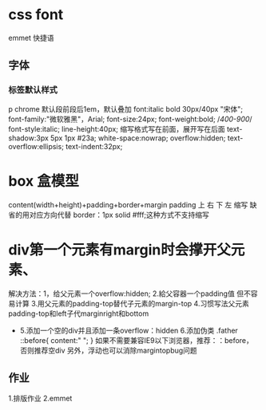 # css font
emmet 快捷语
## 字体
### 标签默认样式
p chrome 默认段前段后1em，默认叠加
    font:italic bold 30px/40px "宋体";
    font-family:"微软雅黑"，Arial;
    font-size:24px;
    font-weight:bold;
    /*400-900*/
    font-style:italic;
    line-height:40px;
 缩写格式写在前面，展开写在后面
text-shadow:3px 5px 1px #23a;
white-space:nowrap;
overflow:hidden;
text-overflow:ellipsis;
text-indent:32px;
# box 盒模型
content(width+height)+padding+border+margin
padding 上 右 下 左
缩写 缺省的用对应方向代替
border：1px solid #fff;这种方式不支持缩写
# div第一个元素有margin时会撑开父元素、
解决方法：1，给父元素一个overflow:hidden;
2.給父容器一个padding值 但不容易计算
3.用父元素的padding-top替代子元素的margin-top
4.习惯写法父元素padding-top和left子代marginright和bottom
* 5.添加一个空的div并且添加一条overflow：hidden
6.添加伪类
.father ::before{
    content:" ";
}
如果不需要兼容IE9以下浏览器，推荐：：before，否则推荐空div
另外，浮动也可以消除margintopbug问题
## 作业
1.排版作业
2.emmet